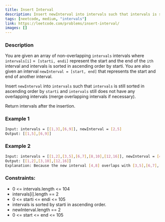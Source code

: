 ```yaml
---
title: Insert Interval
description: Insert newInterval into intervals such that intervals is still sorted in ascending order by starti and intervals still does not have any overlapping intervals (merge overlapping intervals if necessary).
tags: [neetcode, medium, "intervals"]
link: https://leetcode.com/problems/insert-interval/
images: []
---
```


### Description

You are given an array of non-overlapping `intervals` intervals where `intervals[i]` =` [starti, endi]` represent the start and the end of the `ith` interval and intervals is sorted in ascending order by starti. You are also given an interval `newInterval = [start, end]` that represents the start and end of another interval.

Insert `newInterval` into `intervals` such that `intervals` is still sorted in ascending order by `starti` and `intervals` still does not have any overlapping intervals (merge overlapping intervals if necessary).

Return intervals after the insertion.

### Example 1

```bash
Input: intervals = [[1,3],[6,9]], newInterval = [2,5]
Output: [[1,5],[6,9]]
```

### Example 2

```bash
Input: intervals = [[1,2],[3,5],[6,7],[8,10],[12,16]], newInterval = [4,8]
Output: [[1,2],[3,10],[12,16]]
Explanation: Because the new interval [4,8] overlaps with [3,5],[6,7],[8,10].

```

### Constraints:

- 0 <= intervals.length <= 104     
- intervals[i].length == 2     
- 0 <= starti <= endi <= 105     
- intervals is sorted by starti in ascending order.     
- newInterval.length == 2     
- 0 <= start <= end <= 105 
